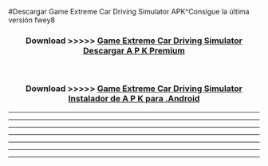 #Descargar Game Extreme Car Driving Simulator  APK^Consigue la última versión fwey8



<div align="center">
<h3>Download >>>>> <a href="https://es-sites.web.app/?es= Game Extreme Car Driving Simulator ">Game Extreme Car Driving Simulator  Descargar A P K Premium</a></h3><br>

<h3>Download >>>>> <a href="https://es-sites.web.app/?es= Game Extreme Car Driving Simulator ">Game Extreme Car Driving Simulator  Instalador de A P K para .Android</a></h3>
</div>


----------------------------------------------------------

----------------------------------------------------------

----------------------------------------------------------

----------------------------------------------------------

----------------------------------------------------------

----------------------------------------------------------

----------------------------------------------------------


